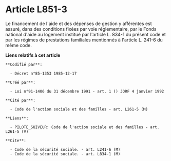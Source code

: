 # Article L851-3

Le financement de l'aide et des dépenses de gestion y afférentes est assuré, dans des conditions fixées par voie
réglementaire, par le Fonds national d'aide au logement institué par l'article L. 834-1 du présent code et par les régimes de
prestations familiales mentionnés à l'article L. 241-6 du même code.

**Liens relatifs à cet article**

	**Codifié par**:

	  - Décret n°85-1353 1985-12-17

	**Créé par**:

	  - Loi n°91-1406 du 31 décembre 1991 - art. 1 () JORF 4 janvier 1992

	**Cité par**:

	  - Code de l'action sociale et des familles - art. L261-5 (M)

	**Liens**:

	  - PILOTE_SUIVEUR: Code de l'action sociale et des familles - art. L261-5 (V)

	**Cite**:

	  - Code de la sécurité sociale. - art. L241-6 (M)
	  - Code de la sécurité sociale. - art. L834-1 (M)
